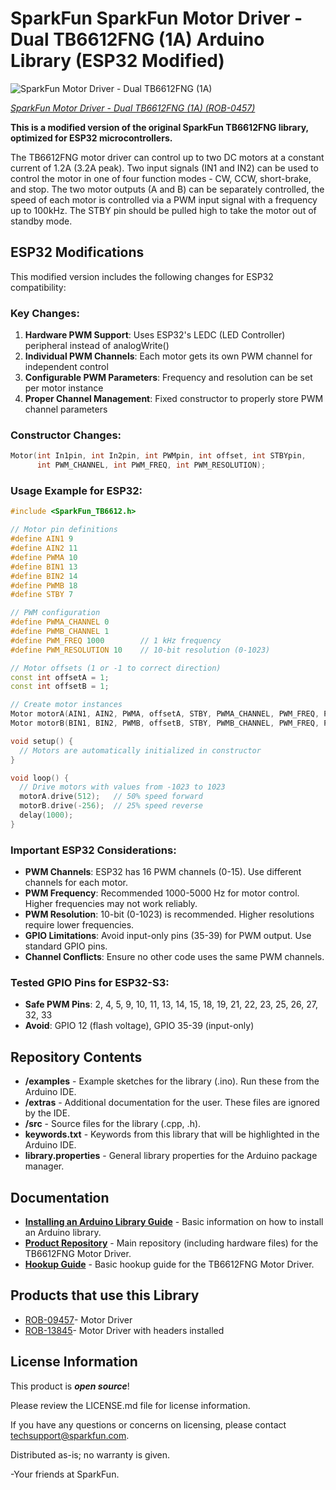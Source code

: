 SparkFun SparkFun Motor Driver - Dual TB6612FNG (1A) Arduino Library (ESP32 Modified)
===================================================================================

![SparkFun Motor Driver - Dual TB6612FNG (1A)](https://cdn.sparkfun.com//assets/parts/3/1/5/7/09457-01b.jpg)

[*SparkFun Motor Driver - Dual TB6612FNG (1A) (ROB-0457)*](https://www.sparkfun.com/products/9457)

**This is a modified version of the original SparkFun TB6612FNG library, optimized for ESP32 microcontrollers.**

The TB6612FNG motor driver can control up to two DC motors at a constant current of 1.2A (3.2A peak). 
Two input signals (IN1 and IN2) can be used to control the motor in one of four function modes - CW, CCW, short-brake, and stop. 
The two motor outputs (A and B) can be separately controlled, the speed of each motor is controlled via a PWM input signal with a frequency up to 100kHz. 
The STBY pin should be pulled high to take the motor out of standby mode.

## ESP32 Modifications

This modified version includes the following changes for ESP32 compatibility:

### Key Changes:
1. **Hardware PWM Support**: Uses ESP32's LEDC (LED Controller) peripheral instead of analogWrite()
2. **Individual PWM Channels**: Each motor gets its own PWM channel for independent control
3. **Configurable PWM Parameters**: Frequency and resolution can be set per motor instance
4. **Proper Channel Management**: Fixed constructor to properly store PWM channel parameters

### Constructor Changes:
```cpp
Motor(int In1pin, int In2pin, int PWMpin, int offset, int STBYpin, 
      int PWM_CHANNEL, int PWM_FREQ, int PWM_RESOLUTION);
```

### Usage Example for ESP32:
```cpp
#include <SparkFun_TB6612.h>

// Motor pin definitions
#define AIN1 9
#define AIN2 11
#define PWMA 10
#define BIN1 13
#define BIN2 14
#define PWMB 18
#define STBY 7

// PWM configuration
#define PWMA_CHANNEL 0
#define PWMB_CHANNEL 1
#define PWM_FREQ 1000        // 1 kHz frequency
#define PWM_RESOLUTION 10    // 10-bit resolution (0-1023)

// Motor offsets (1 or -1 to correct direction)
const int offsetA = 1;
const int offsetB = 1;

// Create motor instances
Motor motorA(AIN1, AIN2, PWMA, offsetA, STBY, PWMA_CHANNEL, PWM_FREQ, PWM_RESOLUTION);
Motor motorB(BIN1, BIN2, PWMB, offsetB, STBY, PWMB_CHANNEL, PWM_FREQ, PWM_RESOLUTION);

void setup() {
  // Motors are automatically initialized in constructor
}

void loop() {
  // Drive motors with values from -1023 to 1023
  motorA.drive(512);   // 50% speed forward
  motorB.drive(-256);  // 25% speed reverse
  delay(1000);
}
```

### Important ESP32 Considerations:
- **PWM Channels**: ESP32 has 16 PWM channels (0-15). Use different channels for each motor.
- **PWM Frequency**: Recommended 1000-5000 Hz for motor control. Higher frequencies may not work reliably.
- **PWM Resolution**: 10-bit (0-1023) is recommended. Higher resolutions require lower frequencies.
- **GPIO Limitations**: Avoid input-only pins (35-39) for PWM output. Use standard GPIO pins.
- **Channel Conflicts**: Ensure no other code uses the same PWM channels.

### Tested GPIO Pins for ESP32-S3:
- **Safe PWM Pins**: 2, 4, 5, 9, 10, 11, 13, 14, 15, 18, 19, 21, 22, 23, 25, 26, 27, 32, 33
- **Avoid**: GPIO 12 (flash voltage), GPIO 35-39 (input-only)

Repository Contents
-------------------

* **/examples** - Example sketches for the library (.ino). Run these from the Arduino IDE. 
* **/extras** - Additional documentation for the user. These files are ignored by the IDE. 
* **/src** - Source files for the library (.cpp, .h).
* **keywords.txt** - Keywords from this library that will be highlighted in the Arduino IDE. 
* **library.properties** - General library properties for the Arduino package manager. 

Documentation
--------------

* **[Installing an Arduino Library Guide](https://learn.sparkfun.com/tutorials/installing-an-arduino-library)** - Basic information on how to install an Arduino library.
* **[Product Repository](https://github.com/sparkfun/Motor_Driver-Dual_TB6612FNG/tree/V_1.1)** - Main repository (including hardware files) for the TB6612FNG Motor Driver.
* **[Hookup Guide](https://learn.sparkfun.com/tutorials/tb6612fng-hookup-guide)** - Basic hookup guide for the TB6612FNG Motor Driver.

Products that use this Library 
---------------------------------

* [ROB-09457](https://www.sparkfun.com/products/9457)- Motor Driver
* [ROB-13845](https://www.sparkfun.com/products/13845)- Motor Driver with headers installed


License Information
-------------------

This product is _**open source**_! 

Please review the LICENSE.md file for license information. 

If you have any questions or concerns on licensing, please contact techsupport@sparkfun.com.

Distributed as-is; no warranty is given.

-Your friends at SparkFun.


